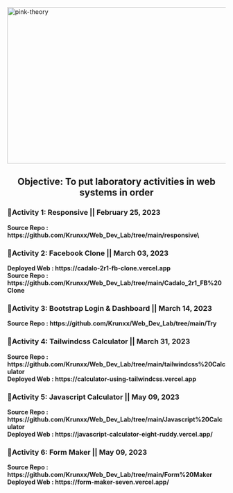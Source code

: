 <img align = "center" alt="pink-theory" width = "1000" height = "360" src = "https://user-images.githubusercontent.com/82696971/229004845-7154f54e-0c49-4cef-b8ea-c24c115974f4.gif">

<h2 align = "center"> Objective: To put laboratory activities in web systems in order </h2>

<h3><b>📌Activity 1: Responsive || February 25, 2023 <b></h3>
Source Repo : https://github.com/Krunxx/Web_Dev_Lab/tree/main/responsive\
<br> 
  
<h3><b>📌Activity 2: Facebook Clone  || March 03, 2023 <b></h3>
Deployed Web : https://cadalo-2r1-fb-clone.vercel.app <br>
Source Repo : https://github.com/Krunxx/Web_Dev_Lab/tree/main/Cadalo_2r1_FB%20Clone

<h3><b>📌Activity 3: Bootstrap Login & Dashboard  || March 14, 2023 <b></h3>
Source Repo : https://github.com/Krunxx/Web_Dev_Lab/tree/main/Try

<h3><b>📌Activity 4: Tailwindcss Calculator  || March 31, 2023 <b></h3>
Source Repo : https://github.com/Krunxx/Web_Dev_Lab/tree/main/tailwindcss%20Calculator <br>
Deployed Web : https://calculator-using-tailwindcss.vercel.app <br>

<h3><b>📌Activity 5: Javascript Calculator  || May 09, 2023 <b></h3>
Source Repo : https://github.com/Krunxx/Web_Dev_Lab/tree/main/Javascript%20Calculator <br>
Deployed Web : https://javascript-calculator-eight-ruddy.vercel.app/<br>

<h3><b>📌Activity 6: Form Maker  || May 09, 2023 <b></h3>
Source Repo : https://github.com/Krunxx/Web_Dev_Lab/tree/main/Form%20Maker <br>
Deployed Web : https://form-maker-seven.vercel.app/ <br>
